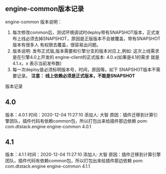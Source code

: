 ## engine-common版本记录

engine-common 版本说明：
   1. 每次修改common后，测试环境调试时deploy带有SNAPSHOT版本，正式发布上线必须去掉SNAPSHOT，原因是正版版本不会被覆盖，带有SNAPSHOT版本有很多人
   有权限去覆盖，很容易出问题。
   2. 版本说明: 发布正式版,版本需要和引擎分支的版本对应上,例如: 这次上线需求是在引擎4.0上开发的 engine-client的正式版本: 
   <version>4.0.x</version>(如果是4.1的需求 就是<version>4.1.x</version>，x 表示当前发布数)
   3. 每一次deploy是必须标明版本号，时间，原因等。如下 SNAPSHOT版本不需要记录。
   **注意： 线上依赖必须是正式版本，不能是SNAPSHOT**
   
版本记录
  
  4.0
--------------------------------------------------------

版本：4.0.1
时间：2020-12-04 11:27:10
添加人: 大智
原因：插件迁移到计算引擎团队，插件代码有依赖common包，所以打包出来给插件那边依赖
pom: 
<dependency>
  <groupId>com.dtstack.engine</groupId>
  <artifactId>engine-common</artifactId>
  <version>4.0.1</version>
</dependency>


  4.1 
--------------------------------------------------------

版本：4.1.1
时间：2020-12-04 11:27:10
添加人: 大智
原因：插件迁移到计算引擎团队，插件代码有依赖common包，所以打包出来给插件那边依赖
pom: 
<dependency>
  <groupId>com.dtstack.engine</groupId>
  <artifactId>engine-common</artifactId>
  <version>4.1.1</version>
</dependency>



























